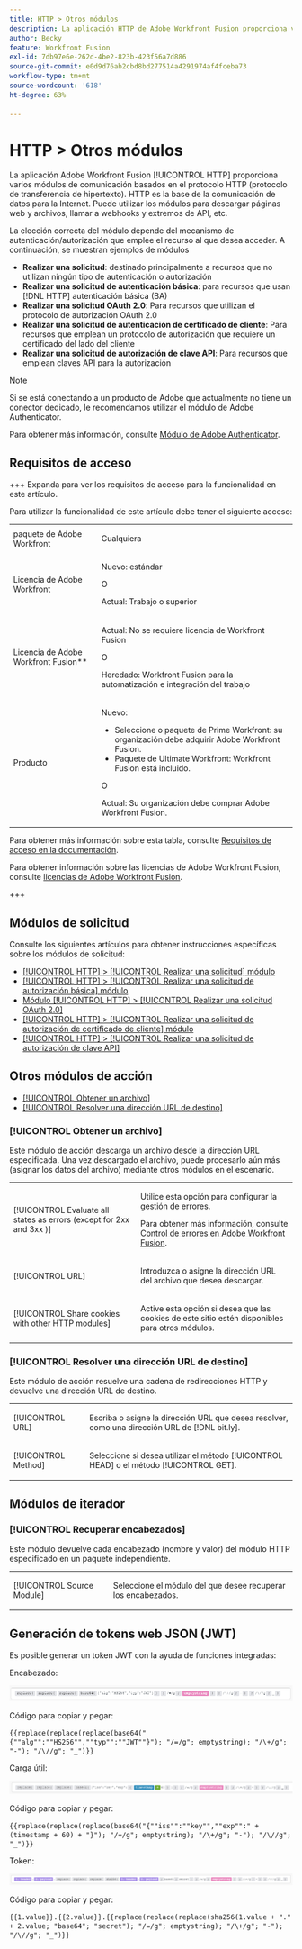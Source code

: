 ```yaml
---
title: HTTP > Otros módulos
description: La aplicación HTTP de Adobe Workfront Fusion proporciona varios módulos para la comunicación basados en el protocolo HTTP (Protocolo de transferencia de hipertexto). HTTP es la base de la comunicación de datos para la Internet. Puede utilizar los módulos para descargar páginas web y archivos, llamar a webhooks y extremos de API, etc.
author: Becky
feature: Workfront Fusion
exl-id: 7db97e6e-262d-4be2-823b-423f56a7d886
source-git-commit: e0d9d76ab2cbd8bd277514a4291974af4fceba73
workflow-type: tm+mt
source-wordcount: '618'
ht-degree: 63%

---
```


# HTTP > Otros módulos

La aplicación Adobe Workfront Fusion [!UICONTROL HTTP] proporciona varios módulos de comunicación basados en el protocolo HTTP (protocolo de transferencia de hipertexto). HTTP es la base de la comunicación de datos para la Internet. Puede utilizar los módulos para descargar páginas web y archivos, llamar a webhooks y extremos de API, etc.

La elección correcta del módulo depende del mecanismo de autenticación/autorización que emplee el recurso al que desea acceder. A continuación, se muestran ejemplos de módulos

* **Realizar una solicitud**: destinado principalmente a recursos que no utilizan ningún tipo de autenticación o autorización
* **Realizar una solicitud de autenticación básica**: para recursos que usan [!DNL HTTP] autenticación básica (BA)
* **Realizar una solicitud OAuth 2.0**: Para recursos que utilizan el protocolo de autorización OAuth 2.0
* **Realizar una solicitud de autenticación de certificado de cliente**: Para recursos que emplean un protocolo de autorización que requiere un certificado del lado del cliente
* **Realizar una solicitud de autorización de clave API**: Para recursos que emplean claves API para la autorización

>[!NOTE]
>
>Si se está conectando a un producto de Adobe que actualmente no tiene un conector dedicado, le recomendamos utilizar el módulo de Adobe Authenticator.
>
>Para obtener más información, consulte [Módulo de Adobe Authenticator](/help/workfront-fusion/references/apps-and-modules/adobe-connectors/adobe-authenticator-modules.md).

## Requisitos de acceso

+++ Expanda para ver los requisitos de acceso para la funcionalidad en este artículo.

Para utilizar la funcionalidad de este artículo debe tener el siguiente acceso:

<table style="table-layout:auto">
 <col> 
 <col> 
 <tbody> 
  <tr> 
   <td role="rowheader">paquete de Adobe Workfront</td> 
   <td> <p>Cualquiera</p> </td> 
  </tr> 
  <tr data-mc-conditions=""> 
   <td role="rowheader">Licencia de Adobe Workfront</td> 
   <td> <p>Nuevo: estándar</p><p>O</p><p>Actual: Trabajo o superior</p> </td> 
  </tr> 
  <tr> 
   <td role="rowheader">Licencia de Adobe Workfront Fusion**</td> 
   <td>
   <p>Actual: No se requiere licencia de Workfront Fusion</p>
   <p>O</p>
   <p>Heredado: Workfront Fusion para la automatización e integración del trabajo </p>
   </td> 
  </tr> 
  <tr> 
   <td role="rowheader">Producto</td> 
   <td>
   <p>Nuevo:</p> <ul><li>Seleccione o paquete de Prime Workfront: su organización debe adquirir Adobe Workfront Fusion.</li><li>Paquete de Ultimate Workfront: Workfront Fusion está incluido.</li></ul>
   <p>O</p>
   <p>Actual: Su organización debe comprar Adobe Workfront Fusion.</p>
   </td> 
  </tr>
 </tbody> 
</table>

Para obtener más información sobre esta tabla, consulte [Requisitos de acceso en la documentación](/help/workfront-fusion/references/licenses-and-roles/access-level-requirements-in-documentation.md).

Para obtener información sobre las licencias de Adobe Workfront Fusion, consulte [licencias de Adobe Workfront Fusion](/help/workfront-fusion/set-up-and-manage-workfront-fusion/licensing-operations-overview/license-automation-vs-integration.md).

+++

## Módulos de solicitud

Consulte los siguientes artículos para obtener instrucciones específicas sobre los módulos de solicitud:

* [[!UICONTROL HTTP] > [!UICONTROL Realizar una solicitud] módulo](/help/workfront-fusion/references/apps-and-modules/universal-connectors/http-module-make-a-request.md)
* [[!UICONTROL HTTP] > [!UICONTROL Realizar una solicitud de autorización básica] módulo](/help/workfront-fusion/references/apps-and-modules/universal-connectors/http-module-make-a-basic-auth-request.md)
* [Módulo [!UICONTROL HTTP] > [!UICONTROL Realizar una solicitud OAuth 2.0]](/help/workfront-fusion/references/apps-and-modules/universal-connectors/http-module-make-an-oauth-2-request.md)
* [[!UICONTROL HTTP] > [!UICONTROL Realizar una solicitud de autorización de certificado de cliente] módulo](/help/workfront-fusion/references/apps-and-modules/universal-connectors/http-module-make-a-client-cert-auth-request.md)
* [[!UICONTROL HTTP] > [!UICONTROL Realizar una solicitud de autorización de clave API]](/help/workfront-fusion/references/apps-and-modules/universal-connectors/http-module-make-an-api-key-auth-request.md)

## Otros módulos de acción

* [[!UICONTROL Obtener un archivo]](#get-a-file)
* [[!UICONTROL Resolver una dirección URL de destino]](#resolve-a-target-url)

### [!UICONTROL Obtener un archivo]

Este módulo de acción descarga un archivo desde la dirección URL especificada. Una vez descargado el archivo, puede procesarlo aún más (asignar los datos del archivo) mediante otros módulos en el escenario.

<table style="table-layout:auto"> 
 <col> 
 <col> 
 <tbody> 
  <tr> 
   <td role="rowheader">[!UICONTROL Evaluate all states as errors (except for 2xx and 3xx )] </td> 
   <td> <p>Utilice esta opción para configurar la gestión de errores.</p> <p>Para obtener más información, consulte <a href="/help/workfront-fusion/create-scenarios/config-error-handling/error-handling.md" class="MCXref xref">Control de errores en Adobe Workfront Fusion</a>.</p> </td> 
  </tr> 
  <tr> 
   <td role="rowheader">[!UICONTROL URL] </td> 
   <td> <p>Introduzca o asigne la dirección URL del archivo que desea descargar. </p> </td> 
  </tr> 
  <tr> 
   <td role="rowheader">[!UICONTROL Share cookies with other HTTP modules] </td> 
   <td> <p>Active esta opción si desea que las cookies de este sitio estén disponibles para otros módulos. </p> </td> 
  </tr> 
 </tbody> 
</table>

### [!UICONTROL Resolver una dirección URL de destino]

Este módulo de acción resuelve una cadena de redirecciones HTTP y devuelve una dirección URL de destino.

<table style="table-layout:auto"> 
 <col> 
 <col> 
 <tbody> 
  <tr> 
   <td role="rowheader">[!UICONTROL URL] </td> 
   <td> <p>Escriba o asigne la dirección URL que desea resolver, como una dirección URL de [!DNL bit.ly].</p> </td> 
  </tr> 
  <tr> 
   <td role="rowheader">[!UICONTROL Method] </td> 
   <td> <p>Seleccione si desea utilizar el método [!UICONTROL HEAD] o el método [!UICONTROL GET].</p> </td> 
  </tr> 
 </tbody> 
</table>

## Módulos de iterador

### [!UICONTROL Recuperar encabezados]

Este módulo devuelve cada encabezado (nombre y valor) del módulo HTTP especificado en un paquete independiente.

<table style="table-layout:auto"> 
 <col> 
 <col> 
 <tbody> 
  <tr> 
   <td role="rowheader">[!UICONTROL Source Module]</td> 
   <td> <p> Seleccione el módulo del que desee recuperar los encabezados.</p> </td> 
  </tr> 
 </tbody> 
</table>

## Generación de tokens web JSON (JWT)

Es posible generar un token JWT con la ayuda de funciones integradas:

Encabezado:

![Encabezado JWT](/help/workfront-fusion/references/apps-and-modules/assets/jwt-header-350x19.png)

Código para copiar y pegar:

```
{{replace(replace(replace(base64("{""alg"":""HS256"",""typ"":""JWT""}"); "/=/g"; emptystring); "/\+/g"; "-"); "/\//g"; "_")}}
```

Carga útil:

![Carga útil JWT](/help/workfront-fusion/references/apps-and-modules/assets/jwt-payload-350x17.png)

Código para copiar y pegar:

```
{{replace(replace(replace(base64("{""iss"":""key"",""exp"":" + (timestamp + 60) + "}"); "/=/g"; emptystring); "/\+/g"; "-"); "/\//g"; "_")}}
```

Token:

![Token JWT](/help/workfront-fusion/references/apps-and-modules/assets/jwt-token-350x15.png)

Código para copiar y pegar:

```
{{1.value}}.{{2.value}}.{{replace(replace(replace(sha256(1.value + "." + 2.value; "base64"; "secret"); "/=/g"; emptystring); "/\+/g"; "-"); "/\//g"; "_")}}
```
